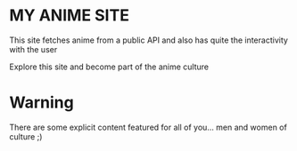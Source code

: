 # MY ANIME SITE
This site fetches anime from a public API and also has quite the interactivity with the user

Explore this site and become part of the anime culture

# Warning
There are some explicit content featured for all of you... men and women of culture ;)
